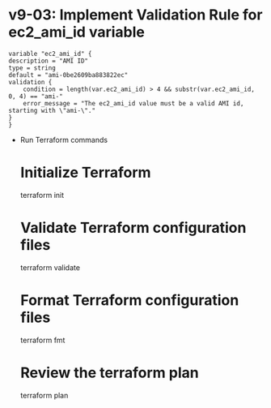 # v9-03: Implement Validation Rule for ec2_ami_id variable
    variable "ec2_ami_id" {
    description = "AMI ID"
    type = string  
    default = "ami-0be2609ba883822ec"
    validation {
        condition = length(var.ec2_ami_id) > 4 && substr(var.ec2_ami_id, 0, 4) == "ami-"
        error_message = "The ec2_ami_id value must be a valid AMI id, starting with \"ami-\"."
    }
    }
- Run Terraform commands
    # Initialize Terraform
    terraform init

    # Validate Terraform configuration files
    terraform validate

    # Format Terraform configuration files
    terraform fmt

    # Review the terraform plan
    terraform plan

